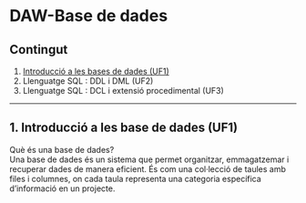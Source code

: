 # DAW-Base de dades

## Contingut
  1. [Introducció a les bases de dades (UF1)](#1.Introducció-a-les-base-de-dades-(UF1))
  2. Llenguatge SQL : DDL i DML (UF2)
  3. Llenguatge SQL :  DCL i extensió procedimental (UF3)

***

## 1. Introducció a les base de dades (UF1)
  Què és una base de dades? <br>
  Una base de dades és un sistema que permet organitzar, emmagatzemar i recuperar dades de manera eficient. És com una col·lecció de taules amb files i columnes, on cada taula representa una categoria específica d’informació en un projecte.
